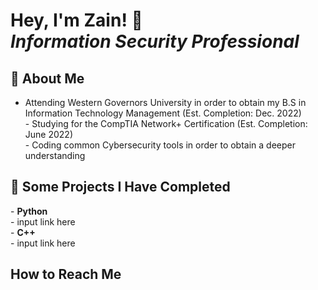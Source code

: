 <h1>Hey, I'm Zain! 👋<br/><i>Information Security Professional</i></h1>
<h2>🌇 About Me</h2>
<ul>
<li>Attending Western Governors University in order to obtain my B.S in Information Technology Management (Est. Completion: Dec. 2022)</li>
- Studying for the CompTIA Network+ Certification (Est. Completion: June 2022)</br>
- Coding common Cybersecurity tools in order to obtain a deeper understanding
</ul>

<h2>📝 Some Projects I Have Completed</h2>
- <b>Python</b><br/>
  - input link here <br/>
- <b>C++</b></br>
  - input link here<br/>

<h2>How to Reach Me</h2>

<!--
**ZainWalker/ZainWalker** is a ✨ _special_ ✨ repository because its `README.md` (this file) appears on your GitHub profile.

Here are some ideas to get you started:

- 🔭 I’m currently working on ...
- 🌱 I’m currently learning ...
- 👯 I’m looking to collaborate on ...
- 🤔 I’m looking for help with ...
- 💬 Ask me about ...
- 📫 How to reach me: ...
- 😄 Pronouns: ...
- ⚡ Fun fact: ...
-->

